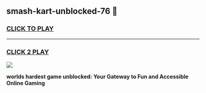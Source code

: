 
## smash-kart-unblocked-76 👋
<h3>
<a href="https://premium.freeplayer.one?title=smash-kart-unblocked-76&ref=14F">CLICK TO PLAY</a></h3>
<hr>

<h3>
<a href="https://premium.freeplayer.one?title=smash-kart-unblocked-76&ref=14F">CLICK 2 PLAY</a>
  
</h3>

<a href="https://premium.freeplayer.one?title=smash-kart-unblocked-76&ref=12F/"><img src="https://clearcache.store/games.png"></a>


**worlds hardest game unblocked: Your Gateway to Fun and Accessible Online Gaming**
